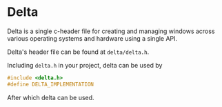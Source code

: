 # Delta
Delta is a single c-header file for creating and managing windows across various
operating systems and hardware using a single API.

Delta's header file can be found at `delta/delta.h`.

Including `delta.h` in your project, delta can be used by 
```c
#include <delta.h>
#define DELTA_IMPLEMENTATION
```
After which delta can be used.
